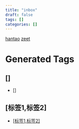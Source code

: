 ```yaml
---
title: "inbox"
draft: false
tags: []
categories: []
---
```


[hantao](/hantao)
[zeet](/zeet)












# Generated Tags

## []

- [[]](inbox#[])

## [标签1,标签2]

- [[标签1,标签2]](zeet#[标签1,标签2])
